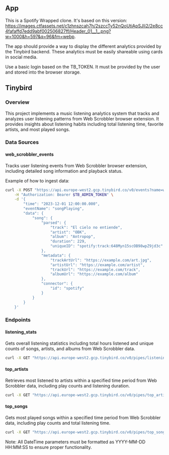 ## App

This is a Spotify Wrapped clone. It's based on this version: https://images.ctfassets.net/c1zhnszcah7h/2szccTy52nQoUtiApSJIi2/2e8cc4fafaffd7edd9abf002506827ff/Header_01__1_.png?w=1000&h=597&q=96&fm=webp.

The app should provide a way to display the different analytics provided by the Tinybird backend. These analytics must be easily shareable using cards in social media.

Use a basic login based on the TB_TOKEN. It must be provided by the user and stored into the browser storage.

## Tinybird

### Overview
This project implements a music listening analytics system that tracks and analyzes user listening patterns from Web Scrobbler browser extension. It provides insights about listening habits including total listening time, favorite artists, and most played songs.

### Data Sources

#### web_scrobbler_events
Tracks user listening events from Web Scrobbler browser extension, including detailed song information and playback status.

Example of how to ingest data:
```bash
curl -X POST "https://api.europe-west2.gcp.tinybird.co/v0/events?name=web_scrobbler_events" \
    -H "Authorization: Bearer $TB_ADMIN_TOKEN" \
    -d '{
        "time": "2023-12-01 12:00:00.000",
        "eventName": "songPlaying",
        "data": {
            "song": {
                "parsed": {
                    "track": "El cielo no entiende",
                    "artist": "OBK",
                    "album": "Antropop",
                    "duration": 229,
                    "uniqueID": "spotify:track:648Myn15scOB98wpZ9jd3c"
                },
                "metadata": {
                    "trackArtUrl": "https://example.com/art.jpg",
                    "artistUrl": "https://example.com/artist",
                    "trackUrl": "https://example.com/track",
                    "albumUrl": "https://example.com/album"
                },
                "connector": {
                    "id": "spotify"
                }
            }
        }
    }'
```

### Endpoints

#### listening_stats
Gets overall listening statistics including total hours listened and unique counts of songs, artists, and albums from Web Scrobbler data.

```bash
curl -X GET "https://api.europe-west2.gcp.tinybird.co/v0/pipes/listening_stats.json?token=$TB_ADMIN_TOKEN&start_date=2023-01-01%2000:00:00&end_date=2023-12-31%2023:59:59"
```

#### top_artists
Retrieves most listened to artists within a specified time period from Web Scrobbler data, including play counts and listening duration.

```bash
curl -X GET "https://api.europe-west2.gcp.tinybird.co/v0/pipes/top_artists.json?token=$TB_ADMIN_TOKEN&start_date=2023-01-01%2000:00:00&end_date=2023-12-31%2023:59:59&limit=5"
```

#### top_songs
Gets most played songs within a specified time period from Web Scrobbler data, including play counts and total listening time.

```bash
curl -X GET "https://api.europe-west2.gcp.tinybird.co/v0/pipes/top_songs.json?token=$TB_ADMIN_TOKEN&start_date=2023-01-01%2000:00:00&end_date=2023-12-31%2023:59:59&limit=10"
```

Note: All DateTime parameters must be formatted as YYYY-MM-DD HH:MM:SS to ensure proper functionality.
